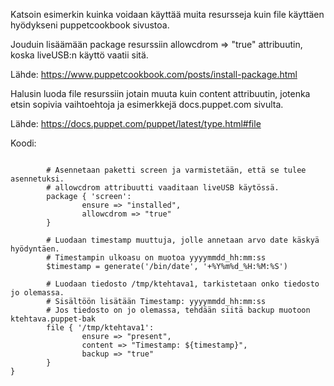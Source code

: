 Katsoin esimerkin kuinka voidaan käyttää muita resursseja kuin file käyttäen hyödykseni puppetcookbook sivustoa.

Jouduin lisäämään package resurssiin allowcdrom => "true" attribuutin, koska liveUSB:n käyttö vaatii sitä.

Lähde: https://www.puppetcookbook.com/posts/install-package.html


Halusin luoda file resurssiin jotain muuta kuin content attribuutin, jotenka etsin sopivia vaihtoehtoja
ja esimerkkejä docs.puppet.com sivulta.

Lähde: https://docs.puppet.com/puppet/latest/type.html#file

Koodi:

```class ktehtava1 {

        # Asennetaan paketti screen ja varmistetään, että se tulee asennetuksi.
        # allowcdrom attribuutti vaaditaan liveUSB käytössä.
        package { 'screen':
                ensure => "installed",
                allowcdrom => "true"
        }

        # Luodaan timestamp muuttuja, jolle annetaan arvo date käskyä hyödyntäen.
        # Timestampin ulkoasu on muotoa yyyymmdd_hh:mm:ss
        $timestamp = generate('/bin/date', '+%Y%m%d_%H:%M:%S')

        # Luodaan tiedosto /tmp/ktehtava1, tarkistetaan onko tiedosto jo olemassa.                
        # Sisältöön lisätään Timestamp: yyyymmdd_hh:mm:ss
        # Jos tiedosto on jo olemassa, tehdään siitä backup muotoon ktehtava.puppet-bak
        file { '/tmp/ktehtava1':
                ensure => "present",
                content => "Timestamp: ${timestamp}",
                backup => "true"
        }
}
```

